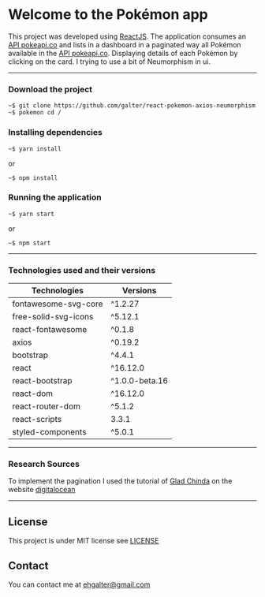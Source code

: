 # Welcome to the Pokémon app

This project was developed using [ReactJS](https://github.com/facebook/create-react-app).
The application consumes an [API pokeapi.co](https://pokeapi.co/) and lists in a dashboard in a paginated way all Pokémon available in the [API pokeapi.co](https://pokeapi.co/). Displaying details of each Pokémon by clicking on the card. I trying to use a bit of Neumorphism in ui.

---

### Download the project

```
~$ git clone https://github.com/galter/react-pokemon-axios-neumorphism
~$ pokemon cd /
```

### Installing dependencies

```
~$ yarn install
```

or

```
~$ npm install
```

### Running the application

```
~$ yarn start
```

or

```
~$ npm start
```

---

### Technologies used and their versions

| **Technologies**     | **Versions**   |
| -------------------- | -------------- |
| fontawesome-svg-core | ^1.2.27        |
| free-solid-svg-icons | ^5.12.1        |
| react-fontawesome    | ^0.1.8         |
| axios                | ^0.19.2        |
| bootstrap            | ^4.4.1         |
| react                | ^16.12.0       |
| react-bootstrap      | ^1.0.0-beta.16 |
| react-dom            | ^16.12.0       |
| react-router-dom     | ^5.1.2         |
| react-scripts        | 3.3.1          |
| styled-components    | ^5.0.1         |

---

### Research Sources

To implement the pagination I used the tutorial of [Glad Chinda](https://medium.com/@gladchinda) on the website [digitalocean](https://www.digitalocean.com/community/tutorials/how-to-build-custom-pagination-with-react)

---

## License

This project is under MIT license see [LICENSE](https://github.com/douglasmatosdev/pokemon/blob/master/LICENSE)

## Contact

You can contact me at [ehgalter@gmail.com](mailto:ehgalter@gmail.com)
